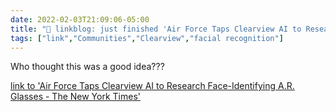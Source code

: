 ```yaml
---
date: 2022-02-03T21:09:06-05:00
title: "🔗 linkblog: just finished 'Air Force Taps Clearview AI to Research Face-Identifying A.R. Glasses - The New York Times'"
tags: ["link","Communities","Clearview","facial recognition"]
---
```

Who thought this was a good idea???
 
[link to 'Air Force Taps Clearview AI to Research Face-Identifying A.R. Glasses - The New York Times'](https://www.nytimes.com/2022/02/03/technology/air-force-clearview-ai-glasses.html)

